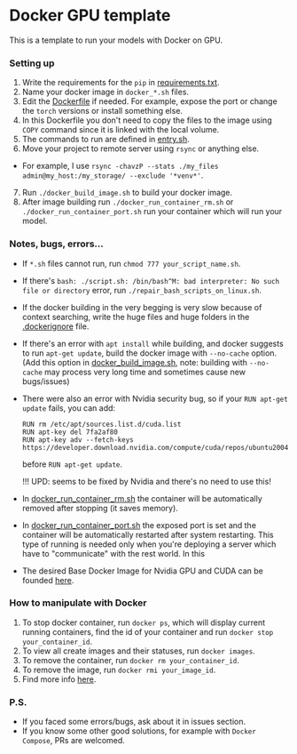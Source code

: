 # Docker GPU template

This is a template to run your models with Docker on GPU.

### Setting up

1. Write the requirements for the `pip` in [requirements.txt](requirements.txt).
2. Name your docker image in `docker_*.sh` files.
3. Edit the [Dockerfile](Dockerfile) if needed. For example, expose the port or change the `torch` versions or install
   something else.
4. In this Dockerfile you don't need to copy the files to the image using `COPY` command since it is linked with the
   local volume.
5. The commands to run are defined in [entry.sh](entry.sh).
6. Move your project to remote server using `rsync` or anything else.

* For example, I use `rsync -chavzP --stats ./my_files admin@my_host:/my_storage/ --exclude '*venv*'`.

7. Run `./docker_build_image.sh` to build your docker image.
8. After image building run `./docker_run_container_rm.sh` or `./docker_run_container_port.sh` run your container which
   will run your model.

### Notes, bugs, errors...

* If `*.sh` files cannot run, run `chmod 777 your_script_name.sh`.
* If there's `bash: ./script.sh: /bin/bash^M: bad interpreter: No such file or directory` error,
  run `./repair_bash_scripts_on_linux.sh`.
* If the docker building in the very begging is very slow because of context searching, write the huge files and huge
  folders in the [.dockerignore](.dockerignore) file.
* If there's an error with `apt install` while building, and docker suggests to run `apt-get update`, build the docker
  image with `--no-cache` option. (Add this option in [docker_build_image.sh](docker_build_image.sh), note: building
  with `--no-cache` may process very long time and sometimes cause new bugs/issues)
* There were also an error with Nvidia security bug, so if your `RUN apt-get update` fails, you can add:
  ```
  RUN rm /etc/apt/sources.list.d/cuda.list
  RUN apt-key del 7fa2af80
  RUN apt-key adv --fetch-keys https://developer.download.nvidia.com/compute/cuda/repos/ubuntu2004/x86_64/7fa2af80.pub
  ```
  before `RUN apt-get update`.

  !!! UPD: seems to be fixed by Nvidia and there's no need to use this!
* In [docker_run_container_rm.sh](docker_run_container_rm.sh) the container will be automatically removed after
  stopping (it saves memory).
* In [docker_run_container_port.sh](docker_run_container_port.sh) the exposed port is set and the container will be
  automatically restarted after system restarting. This type of running is needed only when you're deploying a server
  which have to "communicate" with the rest world. In this
* The desired Base Docker Image for Nvidia GPU and CUDA can be
  founded [here](https://hub.docker.com/r/nvidia/cuda/tags).

### How to manipulate with Docker

1. To stop docker container, run `docker ps`, which will display current running containers, find the id of your
   container and run `docker stop your_container_id`.
2. To view all create images and their statuses, run `docker images`.
3. To remove the container, run `docker rm your_container_id`.
4. To remove the image, run `docker rmi your_image_id`.
5. Find more info [here](https://docs.docker.com/).

### P.S.

* If you faced some errors/bugs, ask about it in issues section.
* If you know some other good solutions, for example with `Docker Compose`, PRs are welcomed.
